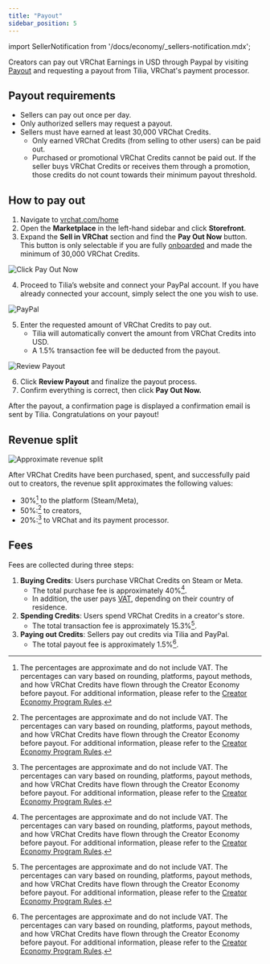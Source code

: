 ```yaml
---
title: "Payout"
sidebar_position: 5
---
```


import SellerNotification from '/docs/economy/_sellers-notification.mdx';

<SellerNotification/>

Creators can pay out VRChat Earnings in USD through Paypal by visiting [Payout](https://vrchat.com/home/marketplace/storefront/payout) and requesting a payout from Tilia, VRChat's payment processor.

## Payout requirements

- Sellers can pay out once per day.
- Only authorized sellers may request a payout.
- Sellers must have earned at least 30,000 VRChat Credits.
	- Only earned VRChat Credits (from selling to other users) can be paid out.
	- Purchased or promotional VRChat Credits cannot be paid out. If the seller buys VRChat Credits or receives them through a promotion, those credits do not count towards their minimum payout threshold.

## How to pay out

1. Navigate to [vrchat.com/home](https://vrchat.com/home)
2. Open the **Marketplace** in the left-hand sidebar and click **Storefront**.
3. Expand the **Sell in VRChat** section and find the **Pay Out Now** button. This button is only selectable if you are fully [onboarded](/economy/getting-started#seller-onboarding) and made the minimum of 30,000 VRChat Credits.

![Click Pay Out Now](/img/economy/TiliaPayout-ClickPayOutNow.png "See if paying out is available")

4. Proceed to Tilia’s website and connect your PayPal account. If you have already connected your account, simply select the one you wish to use.

![PayPal](/img/economy/TiliaPayout-Paypal.png "The Tilia page for connecting your PayPal.")

5. Enter the requested amount of VRChat Credits to pay out.
    - Tilia will automatically convert the amount from VRChat Credits into USD.
    - A 1.5% transaction fee will be deducted from the payout.

![Review Payout](/img/economy/TiliaPayout-ReviewPayout.png "Review and select your payout amount.")

6. Click **Review Payout** and finalize the payout process.
7. Confirm everything is correct, then click **Pay Out Now.**

After the payout, a confirmation page is displayed a confirmation email is sent by Tilia. Congratulations on your payout!

## Revenue split

![Approximate revenue split](/img/economy/revenue-split-approximate.jpg "Approximate revenue split")

After VRChat Credits have been purchased, spent, and successfully paid out to creators, the revenue split approximates the following values:
- 30%[^1] to the platform (Steam/Meta),
- 50%:[^1] to creators,
- 20%:[^1] to VRChat and its payment processor.

## Fees

Fees are collected during three steps:
1. **Buying Credits**: Users purchase VRChat Credits on Steam or Meta.
	- The total purchase fee is approximately 40%[^1].
	- In addition, the user pays [VAT](https://en.wikipedia.org/wiki/Value-added_tax), depending on their country of residence.
1. **Spending Credits**: Users spend VRChat Credits in a creator's store.
	- The total transaction fee is approximately 15.3%[^1].
2. **Paying out Credits**: Sellers pay out credits via Tilia and PayPal.
	- The total payout fee is approximately 1.5%[^1].

[^1]: The percentages are approximate and do not include VAT. The percentages can vary based on rounding, platforms, payout methods, and how VRChat Credits have flown through the Creator Economy before payout. For additional information, please refer to the [Creator Economy Program Rules](https://hello.vrchat.com/legal/economy).
